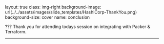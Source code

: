 layout: true
class: img-right
background-image: url(../../assets/images/slide_templates/HashiCorp-ThankYou.png)
background-size: cover
name: conclusion


???
Thank you for attending todays session on integrating with Packer & Terraform. 

---
